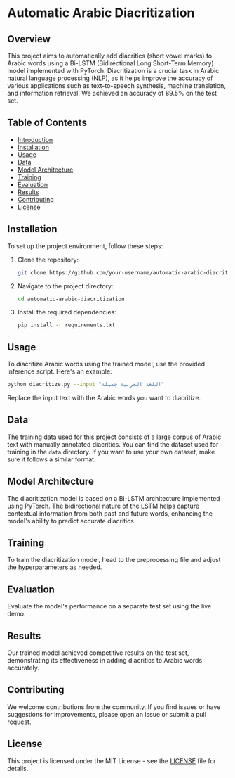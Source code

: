 # Automatic Arabic Diacritization

## Overview

This project aims to automatically add diacritics (short vowel marks) to Arabic words using a Bi-LSTM (Bidirectional Long Short-Term Memory) model implemented with PyTorch. Diacritization is a crucial task in Arabic natural language processing (NLP), as it helps improve the accuracy of various applications such as text-to-speech synthesis, machine translation, and information retrieval.
We achieved an accuracy of 89.5% on the test set.

## Table of Contents

- [Introduction](#automatic-arabic-diacritization)
- [Installation](#installation)
- [Usage](#usage)
- [Data](#data)
- [Model Architecture](#model-architecture)
- [Training](#training)
- [Evaluation](#evaluation)
- [Results](#results)
- [Contributing](#contributing)
- [License](#license)

## Installation

To set up the project environment, follow these steps:

1. Clone the repository:

   ```bash
   git clone https://github.com/your-username/automatic-arabic-diacritization.git
   ```

2. Navigate to the project directory:

   ```bash
   cd automatic-arabic-diacritization
   ```

3. Install the required dependencies:

   ```bash
   pip install -r requirements.txt
   ```

## Usage

To diacritize Arabic words using the trained model, use the provided inference script. Here's an example:

```bash
python diacritize.py --input "اللغة العربية جميلة"
```

Replace the input text with the Arabic words you want to diacritize.

## Data

The training data used for this project consists of a large corpus of Arabic text with manually annotated diacritics. You can find the dataset used for training in the `data` directory. If you want to use your own dataset, make sure it follows a similar format.

## Model Architecture

The diacritization model is based on a Bi-LSTM architecture implemented using PyTorch. The bidirectional nature of the LSTM helps capture contextual information from both past and future words, enhancing the model's ability to predict accurate diacritics.

## Training

To train the diacritization model, head to the preprocessing file and adjust the hyperparameters as needed.

## Evaluation

Evaluate the model's performance on a separate test set using the live demo.

## Results

Our trained model achieved competitive results on the test set, demonstrating its effectiveness in adding diacritics to Arabic words accurately.

## Contributing

We welcome contributions from the community. If you find issues or have suggestions for improvements, please open an issue or submit a pull request.

## License

This project is licensed under the MIT License - see the [LICENSE](LICENSE) file for details.
